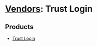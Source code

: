 # [Vendors](README.md): Trust Login

## Products

- [Trust Login](../products/ca37057c-0d7b-452c-b5b4-948b699262ed.md)
